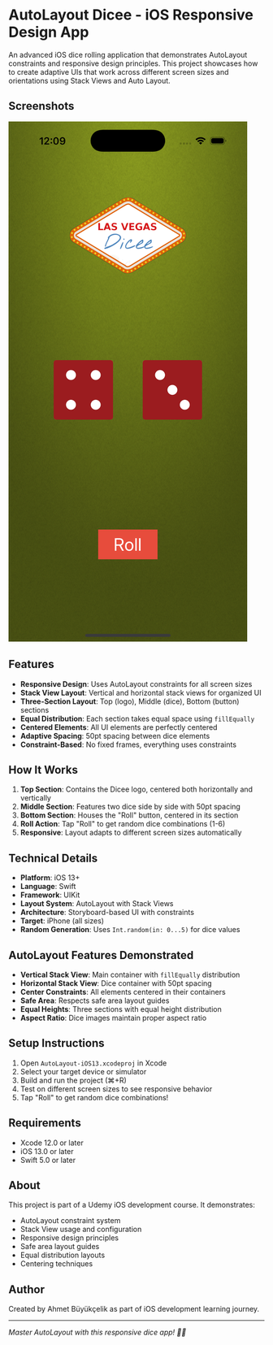 # AutoLayout Dicee - iOS Responsive Design App

An advanced iOS dice rolling application that demonstrates AutoLayout constraints and responsive design principles. This project showcases how to create adaptive UIs that work across different screen sizes and orientations using Stack Views and Auto Layout.

## Screenshots

![App Screenshot](./Screenshot.png)

## Features

- **Responsive Design**: Uses AutoLayout constraints for all screen sizes
- **Stack View Layout**: Vertical and horizontal stack views for organized UI
- **Three-Section Layout**: Top (logo), Middle (dice), Bottom (button) sections
- **Equal Distribution**: Each section takes equal space using `fillEqually`
- **Centered Elements**: All UI elements are perfectly centered
- **Adaptive Spacing**: 50pt spacing between dice elements
- **Constraint-Based**: No fixed frames, everything uses constraints

## How It Works

1. **Top Section**: Contains the Dicee logo, centered both horizontally and vertically
2. **Middle Section**: Features two dice side by side with 50pt spacing
3. **Bottom Section**: Houses the "Roll" button, centered in its section
4. **Roll Action**: Tap "Roll" to get random dice combinations (1-6)
5. **Responsive**: Layout adapts to different screen sizes automatically

## Technical Details

- **Platform**: iOS 13+
- **Language**: Swift
- **Framework**: UIKit
- **Layout System**: AutoLayout with Stack Views
- **Architecture**: Storyboard-based UI with constraints
- **Target**: iPhone (all sizes)
- **Random Generation**: Uses `Int.random(in: 0...5)` for dice values

## AutoLayout Features Demonstrated

- **Vertical Stack View**: Main container with `fillEqually` distribution
- **Horizontal Stack View**: Dice container with 50pt spacing
- **Center Constraints**: All elements centered in their containers
- **Safe Area**: Respects safe area layout guides
- **Equal Heights**: Three sections with equal height distribution
- **Aspect Ratio**: Dice images maintain proper aspect ratio


## Setup Instructions

1. Open `AutoLayout-iOS13.xcodeproj` in Xcode
2. Select your target device or simulator
3. Build and run the project (⌘+R)
4. Test on different screen sizes to see responsive behavior
5. Tap "Roll" to get random dice combinations!

## Requirements

- Xcode 12.0 or later
- iOS 13.0 or later
- Swift 5.0 or later

## About

This project is part of a Udemy iOS development course. It demonstrates:
- AutoLayout constraint system
- Stack View usage and configuration
- Responsive design principles
- Safe area layout guides
- Equal distribution layouts
- Centering techniques

## Author

Created by Ahmet Büyükçelik as part of iOS development learning journey.

---

*Master AutoLayout with this responsive dice app! 🎲📱*
